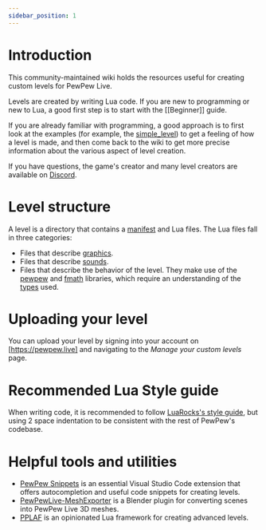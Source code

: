 ```yaml
---
sidebar_position: 1
---
```


# Introduction

This community-maintained wiki holds the resources useful for creating custom levels for PewPew Live.

Levels are created by writing Lua code. If you are new to programming or new to Lua, a good first step is to start with the [[Beginner]] guide.

If you are already familiar with programming, a good approach is to first look at the examples (for example, the [simple_level]) to get a feeling of how a level is made, and then come back to the wiki to get more precise information about the various aspect of level creation.

If you have questions, the game's creator and many level creators are available on [Discord].

# Level structure

A level is a directory that contains a [manifest](file-information/manifest-files) and Lua files. The Lua files fall in three categories:

- Files that describe [graphics](file-information/mesh-files).
- Files that describe [sounds](file-information/sound-files).
- Files that describe the behavior of the level. They make use of the [pewpew](api/pewpew-library) and [fmath](api/fmath-library) libraries, which require an understanding of the [types](api/types) used.

# Uploading your level

You can upload your level by signing into your account on [https://pewpew.live] and navigating to the _Manage your custom levels_ page.

# Recommended Lua Style guide

When writing code, it is recommended to follow [LuaRocks's style guide], but using 2 space
indentation to be consistent with the rest of PewPew's codebase.

# Helpful tools and utilities

- [PewPew Snippets] is an essential Visual Studio Code extension that offers autocompletion and useful code snippets for creating levels.
- [PewPewLive-MeshExporter] is a Blender plugin for converting scenes into PewPew Live 3D meshes.
- [PPLAF] is an opinionated Lua framework for creating advanced levels.

[Discord]: https://pewpew.live/discord
[simple_level]: https://github.com/jyaif/ppl-utils/blob/d32dbec8a171c9bcc0f800dcd864f175c42c34fd/content/levels/simple_level/
[LuaRocks's style guide]: https://github.com/luarocks/lua-style-guide
[https://pewpew.live]: https://pewpew.live
[PewPewLive-MeshExporter]: https://github.com/ModEngineer/PewPewLive-MeshExporter
[PewPew Snippets]: https://meshstudio.pewpew.live/pps/
[PPLAF]: https://github.com/glebi574/PPLAF/
